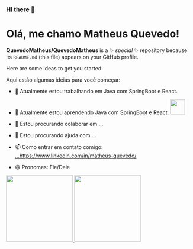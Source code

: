 ### Hi there 👋
# Olá, me chamo Matheus Quevedo!

**QuevedoMatheus/QuevedoMatheus** is a ✨ _special_ ✨ repository because its `README.md` (this file) appears on your GitHub profile.

Here are some ideas to get you started:

Aqui estão algumas idéias para você começar:

- 🔭 Atualmente estou trabalhando em Java com SpringBoot e React.
- 🌱 Atualmente estou aprendendo Java com SpringBoot e React. <img loading="lazy" src="https://cdn.jsdelivr.net/gh/devicons/devicon/icons/java/java-original.svg" width="40" height="40"/> 
  
- 👯 Estou procurando colaborar em ...
- 🤔 Estou procurando ajuda com ...
- 📫 Como entrar em contato comigo: [...](https://www.linkedin.com/in/matheus-quevedo/)https://www.linkedin.com/in/matheus-quevedo/
- 😄 Pronomes: Ele/Dele

<div>
<a href="https://github.com/seu-usuário-aqui">
<img loading="lazy" height="180em" src="https://github-readme-stats.vercel.app/api/top-langs/?username=QuevedoMatheus&layout=compact&langs_count=7&theme=dracula"/>
<img loading="lazy" height="180em" src="https://github-readme-stats.vercel.app/api?username=QuevedoMatheus&show_icons=true&theme=dracula&include_all_commits=true&count_private=true"/>
</div>

